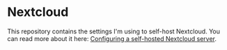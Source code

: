 # Nextcloud

This repository contains the settings I'm using to self-host Nextcloud. You can read more about it here: [
Configuring a self-hosted Nextcloud server](https://noeldemartin.com/tasks/configuring-a-self-hosted-nextcloud-server).
